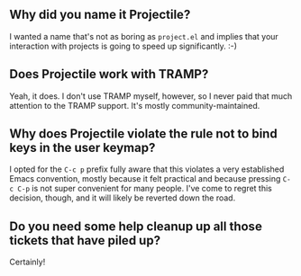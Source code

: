 ## Why did you name it Projectile?

I wanted a name that's not as boring as `project.el` and implies that your
interaction with projects is going to speed up significantly. :-)

## Does Projectile work with TRAMP?

Yeah, it does. I don't use TRAMP myself, however, so I never paid that
much attention to the TRAMP support. It's mostly community-maintained.

## Why does Projectile violate the rule not to bind keys in the user keymap?

I opted for the `C-c p` prefix fully aware that this violates a very
established Emacs convention, mostly because it felt practical and
because pressing `C-c C-p` is not super convenient for many
people. I've come to regret this decision, though, and it will likely
be reverted down the road.

## Do you need some help cleanup up all those tickets that have piled up?

Certainly!
